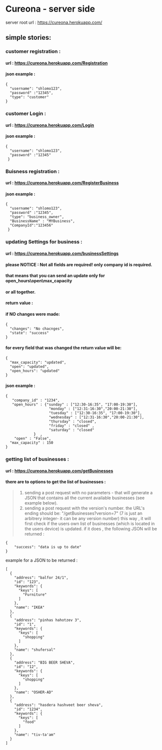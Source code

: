 # Cureona - server side


server root url : https://cureona.herokuapp.com/

## simple stories:

### customer registration  :
#### url : https://cureona.herokuapp.com/Registration
#### json example :
```
{ 
  "username": "shlomo123",
  "password" :"12345",
  "type": "customer"
}
```

### customer Login :
#### url : https://cureona.herokuapp.com/Login
#### json example :
```
{
  "username": "shlomo123", 
  "password" :"12345"
 }
 ```



### Buisness registration  :
#### url : https://cureona.herokuapp.com/RegisterBusiness
#### json example :
```
{ 
  "username": "shlomo123", 
  "password" :"12345", 
  "type": "business_owner", 
  "BusinessName" : "MYBusiness", 
  "CompanyId":"123456"
 }
 ```


### updating Settings for business  :
#### url : https://cureona.herokuapp.com/businessSettings

#### please NOTICE : Not all fields are required! only company id is required. 
#### that means that you can send an update only for open_hours\open\max_capacity
#### or all together. 

#### return value : 
#### if NO changes were made:
```
{
  "changes": "No chacnges",
  "state": "success"
}
```

#### for every field that was changed the return value will be: 
```
{
  "max_capacity": "updated",
  "open": "updated",
  "open_hours": "updated"
}
```

#### json example :
```
{
   "company_id" : "1234",
   "open_hours" : {"sunday" : ["12:30-16:35", "17:00-19:30"],
					"monday" : ["12:31-16:30","20:00-21:30"],
					"tuesday" : ["12:30-16:35", "17:00-19:30"],
					"wednesday" : ["12:31-16:30","20:00-21:30"],
					"thursday" : "closed",
					"friday" : "closed" ,
					"saturday" : "closed"
			 }	,
	"open" : "False",
  "max_capacity" : 150
}
 ```




### getting  list of  businesses  :

#### url : https://cureona.herokuapp.com/getBusinesses

#### there are to options to get the list of businesses : 
> 1) sending a post request with no parameters - that will generate a JSON that contains all the current available businesses (see example below).
> 2) sending a post request with the version's number. the URL's ending should be: "/getBusinesses?version=7" (7 is just an arbitrery integer- it can be any version number)
this way , it will first check if the users own list of businesses (which is located in the users device) is updated. if it does , the following JSON will be returned :
```
{
    "success": "data is up to date"
}
```

example for a JSON to be returned : 
```
[
  {
    "address": "balfor 24/1",
    "id": "123",
    "keywords": {
      "keys": [
        "Furniture"
      ]
    },
    "name": "IKEA"
  },
  {
    "address": "pinhas hahotzev 3",
    "id": "1",
    "keywords": {
      "keys": [
        "shopping"
      ]
    },
    "name": "shufersal"
  },
  {
    "address": "BIG BEER SHEVA",
    "id": "12",
    "keywords": {
      "keys": [
        "shopping"
      ]
    },
    "name": "OSHER-AD"
  },
  {
    "address": "hasdera hashveet beer sheva",
    "id": "1234",
    "keywords": {
      "keys": [
        "food"
      ]
    },
    "name": "tiv-ta'am"
  }
]
```
